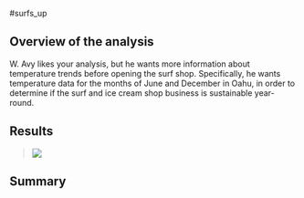 #surfs_up

## Overview of the analysis
W. Avy likes your analysis, but he wants more information about temperature trends before opening the surf shop. Specifically, he wants temperature data for the months of June and December in Oahu, in order to determine if the surf and ice cream shop business is sustainable year-round.

## Results
> [<img src="C:\Users\18138\Desktop\Analysis Projects\surfs_up\June_Temps.png">](https://github.com/jonathan-martin-jhm/surfs_up/blob/main/June_Temps.png)

## Summary
